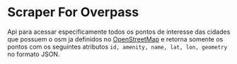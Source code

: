 # Scraper For Overpass

Api para acessar especificamente todos os pontos de interesse das cidades 
que possuem o osm ja definidos no [OpenStreetMap](http://download.bbbike.org/osm/bbbike/) e retorna somente os pontos com os seguintes atributos
```id, amenity, name, lat, lon, geometry``` no formato JSON.
